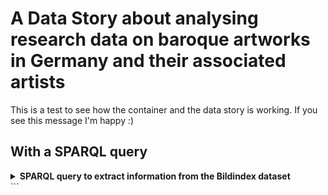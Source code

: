 # A Data Story about analysing research data on baroque artworks in Germany and their associated artists

This is a test to see how the container and the data story is working. If you see this message I'm happy :)

## With a SPARQL query
<details>
  <summary><b>SPARQL query to extract information from the Bildindex dataset</b></summary>
```sparql linenums="1" title="Query to extract Bildindex data about the artists located in the CbDD dataset"
PREFIX rdf: <http://www.w3.org/1999/02/22-rdf-syntax-ns#>
PREFIX rdfs: <http://www.w3.org/2000/01/rdf-schema#>
PREFIX owl: <http://www.w3.org/2002/07/owl#>
PREFIX schema: <http://schema.org/>
PREFIX wd: <http://www.wikidata.org/entity/>
PREFIX wds: <http://www.wikidata.org/entity/statement/>
PREFIX wikibase: <http://wikiba.se/ontology#>
PREFIX wdt: <http://www.wikidata.org/prop/direct/>
PREFIX skos: <http://www.w3.org/2004/02/skos/core#>
PREFIX dct: <http://purl.org/dc/terms/>
PREFIX dc: <http://purl.org/dc/elements/1.1/>
PREFIX dbr: <http://dbpedia.org/resource/>
PREFIX rico: <https://www.ica.org/standards/RiC/ontology#>
PREFIX geo: <http://www.w3.org/2003/01/geo/wgs84_pos#>
PREFIX sh: <http://www.w3.org/ns/shacl#>
PREFIX xsd: <http://www.w3.org/2001/XMLSchema#>
PREFIX virtrdfdata: <http://www.openlinksw.com/virtrdf-data-formats#>
PREFIX virtrdf: <http://www.openlinksw.com/schemas/virtrdf#>
PREFIX fabio: <http://purl.org/spar/fabio/>
PREFIX swrl: <http://www.w3.org/2003/11/swrl#>
PREFIX dcat: <http://www.w3.org/ns/dcat#>
PREFIX shmarql: <https://shmarql.com/>
PREFIX cto: <https://nfdi4culture.de/ontology#>
PREFIX n4c: <https://nfdi4culture.de/id/>
PREFIX nfdicore: <https://nfdi.fiz-karlsruhe.de/ontology/>
PREFIX factgrid: <https://database.factgrid.de/entity/>


SELECT DISTINCT 
  ?creatorGND      # die GND-URI
  ?bildindexEntity # Bildindex-URI
  ?predicate       # über welches Property der Link läuft
  ?label           # optionaler Label des Bildindex-Objekts
WHERE {
  # 1) alle GND-IDs aus E6077
  ?art cto:elementOf n4c:E6077 ;
       schema:creator    ?creatorGND .

  # 2) finde alle Tripel, in denen diese GNDs Objekt sind
  ?bildindexEntity ?predicate ?creatorGND .

  # 3) filtere nur die Subjects, die auf bildindex.de verweisen
  FILTER regex(str(?bildindexEntity), "https?://(www\\.)?bildindex\\.de/")

  # 4) optional: Label mit ausgeben
  OPTIONAL { ?bildindexEntity rdfs:label ?label }
}
ORDER BY ?creatorGND ?bildindexEntity
LIMIT 999
</details>
```
